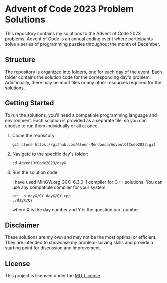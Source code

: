 # Advent of Code 2023 Problem Solutions

This repository contains my solutions to the Advent of Code 2023 problems. Advent of Code is an annual coding event where participants solve a series of programming puzzles throughout the month of December.

## Structure

The repository is organized into folders, one for each day of the event. Each folder contains the solution code for the corresponding day's problem. Additionally, there may be input files or any other resources required for the solutions.

## Getting Started

To run the solutions, you'll need a compatible programming language and environment. Each solution is provided as a separate file, so you can choose to run them individually or all at once.

1. Clone the repository:

   ```shell
   git clone https://github.com/Glenn-Mendonca/AdventOfCode2023.git
   ```

2. Navigate to the specific day's folder:

   ```shell
   cd AdventOfCode2023/dayX
   ```

3. Run the solution code:

   I have used MinGW.org GCC-6.3.0-1 compiler for C++ solutions. You can use any compatible compiler for your system.

   ```shell
   g++ -o dayX/QY dayX/QY.cpp
   ./dayX/QY
   ```

   where X is the day number and Y is the question part number.

## Disclaimer

These solutions are my own and may not be the most optimal or efficient. They are intended to showcase my problem-solving skills and provide a starting point for discussion and improvement.

## License

This project is licensed under the [MIT License](LICENSE).
